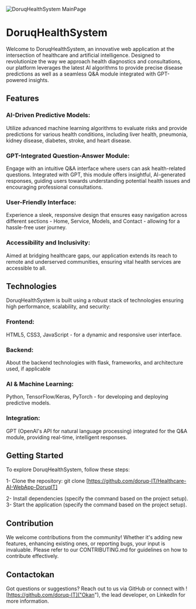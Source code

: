 ![DoruqHealthSystem MainPage](https://github.com/doruq-IT/Healthcare-AI-WebApp-DoruqIT/issues/1#issue-2226672340 "DoruqHealthSystem")
# DoruqHealthSystem
Welcome to DoruqHealthSystem, an innovative web application at the intersection of healthcare and artificial intelligence. Designed to revolutionize the way we approach health diagnostics and consultations, our platform leverages the latest AI algorithms to provide precise disease predictions as well as a seamless Q&A module integrated with GPT-powered insights.

## Features
### AI-Driven Predictive Models: 
Utilize advanced machine learning algorithms to evaluate risks and provide predictions for various health conditions, including liver health, pneumonia, kidney disease, diabetes, stroke, and heart disease.

### GPT-Integrated Question-Answer Module: 
Engage with an intuitive Q&A interface where users can ask health-related questions. Integrated with GPT, this module offers insightful, AI-generated responses, guiding users towards understanding potential health issues and encouraging professional consultations.

### User-Friendly Interface: 
Experience a sleek, responsive design that ensures easy navigation across different sections - Home, Service, Models, and Contact - allowing for a hassle-free user journey.

### Accessibility and Inclusivity: 
Aimed at bridging healthcare gaps, our application extends its reach to remote and underserved communities, ensuring vital health services are accessible to all.

## Technologies
DoruqHealthSystem is built using a robust stack of technologies ensuring high performance, scalability, and security:

### Frontend: 
HTML5, CSS3, JavaScript - for a dynamic and responsive user interface.
### Backend: 
About the backend technologies with flask, frameworks, and architecture used, if applicable
### AI & Machine Learning: 
Python, TensorFlow/Keras, PyTorch - for developing and deploying predictive models.
### Integration: 
GPT (OpenAI's API for natural language processing) integrated for the Q&A module, providing real-time, intelligent responses.

## Getting Started
To explore DoruqHealthSystem, follow these steps:

1- Clone the repository:
git clone [https://github.com/doruq-IT/Healthcare-AI-WebApp-DoruqIT]

2- Install dependencies (specify the command based on the project setup).
3- Start the application (specify the command based on the project setup).

## Contribution
We welcome contributions from the community! Whether it's adding new features, enhancing existing ones, or reporting bugs, your input is invaluable. Please refer to our CONTRIBUTING.md for guidelines on how to contribute effectively.

## Contactokan
Got questions or suggestions? Reach out to us via GitHub or connect with ![https://github.com/doruq-IT]("Okan"), the lead developer, on LinkedIn for more information.
